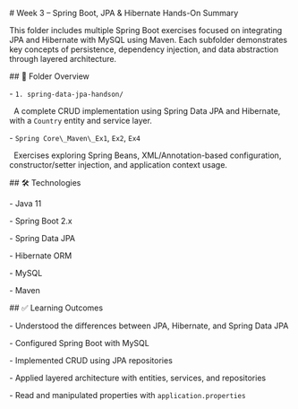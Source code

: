 \# Week 3 – Spring Boot, JPA \& Hibernate Hands-On Summary



This folder includes multiple Spring Boot exercises focused on integrating JPA and Hibernate with MySQL using Maven. Each subfolder demonstrates key concepts of persistence, dependency injection, and data abstraction through layered architecture.



\## 📁 Folder Overview



\- `1. spring-data-jpa-handson/`  

&nbsp; A complete CRUD implementation using Spring Data JPA and Hibernate, with a `Country` entity and service layer.



\- `Spring Core\_Maven\_Ex1`, `Ex2`, `Ex4`  

&nbsp; Exercises exploring Spring Beans, XML/Annotation-based configuration, constructor/setter injection, and application context usage.



\## 🛠 Technologies



\- Java 11  

\- Spring Boot 2.x  

\- Spring Data JPA  

\- Hibernate ORM  

\- MySQL  

\- Maven



\## ✅ Learning Outcomes



\- Understood the differences between JPA, Hibernate, and Spring Data JPA

\- Configured Spring Boot with MySQL

\- Implemented CRUD using JPA repositories

\- Applied layered architecture with entities, services, and repositories

\- Read and manipulated properties with `application.properties`



